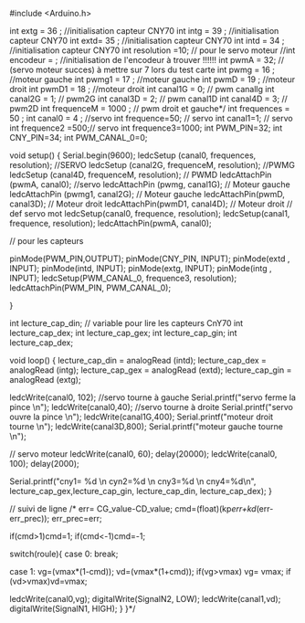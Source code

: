 #include <Arduino.h>

int extg = 36 ; //initialisation capteur CNY70
int intg = 39 ; //initialisation capteur CNY70
int extd= 35 ; //initialisation capteur CNY70
int intd = 34 ; //initialisation capteur CNY70
int resolution =10; // pour le servo moteur 
//int encodeur = ; //initialisation de l'encodeur à trouver !!!!!!
int pwmA = 32; // (servo moteur succes) à mettre sur 7 lors du test carte
int pwmg = 16 ; //moteur gauche
int pwmg1 = 17 ; //moteur gauche
int pwmD = 19 ; //moteur droit
int pwmD1 = 18 ; //moteur droit
int canal1G = 0; // pwm canallg
int canal2G = 1; // pwm2G
int canal3D = 2; // pwm canal1D
int canal4D = 3; // pwm2D
int frequenceM = 1000 ; // pwm droit et gauche*/
int frequences = 50 ; 
int canal0 = 4 ; //servo
int frequence=50; // servo
int canal1=1; // servo
int frequence2 =500;// servo
int frequence3=1000;
int PWM_PIN=32;
int CNY_PIN=34;
int PWM_CANAL_0=0;

void setup() 
{
  Serial.begin(9600);
  ledcSetup (canal0, frequences, resolution); //SERVO
  ledcSetup (canal2G, frequenceM, resolution); //PWMG
  ledcSetup (canal4D, frequenceM, resolution); // PWMD
  ledcAttachPin (pwmA, canal0); //servo
  ledcAttachPin (pwmg, canal1G); // Moteur gauche
  ledcAttachPin (pwmg1, canal2G); // Moteur gauche
  ledcAttachPin(pwmD, canal3D); // Moteur droit
  ledcAttachPin(pwmD1, canal4D); // Moteur droit
  // def servo mot
  ledcSetup(canal0, frequence, resolution);
  ledcSetup(canal1, frequence, resolution); 
  ledcAttachPin(pwmA, canal0); 

  // pour les capteurs 

  pinMode(PWM_PIN,OUTPUT);
  pinMode(CNY_PIN, INPUT);
  pinMode(extd , INPUT);
  pinMode(intd, INPUT);
  pinMode(extg, INPUT);
  pinMode(intg , INPUT);
  ledcSetup(PWM_CANAL_0, frequence3, resolution);
  ledcAttachPin(PWM_PIN, PWM_CANAL_0);

}

int lecture_cap_din; // variable pour lire les capteurs CnY70 int lecture_cap_dex;
int lecture_cap_gex;
int lecture_cap_gin;
int lecture_cap_dex; 


void loop()
{
  lecture_cap_din = analogRead (intd);
  lecture_cap_dex = analogRead (intg);
  lecture_cap_gex = analogRead (extd);
  lecture_cap_gin = analogRead (extg);

  ledcWrite(canal0, 102); //servo tourne à gauche
  Serial.printf("servo ferme la pince \n");
  ledcWrite(canal0,40); //servo tourne à droite
  Serial.printf("servo ouvre la pince \n");
  ledcWrite(canal1G,400);
  Serial.printf("moteur droit tourne \n");
  ledcWrite(canal3D,800);
  Serial.printf("moteur gauche tourne \n");

// servo moteur
  ledcWrite(canal0, 60); 
  delay(20000); 
  ledcWrite(canal0, 100);
  delay(2000);


  Serial.printf("cny1= %d \n cyn2=%d \n   cny3=%d \n    cny4=%d\n", lecture_cap_gex,lecture_cap_gin, lecture_cap_din, lecture_cap_dex);
}

// suivi de ligne 
/*
err= CG_value-CD_value;
cmd=(float)(kp*err+kd*(err-err_prec));
err_prec=err;

if(cmd>1)cmd=1;
if(cmd<-1)cmd=-1;

switch(roule){
  case 0:
  break;

  case 1:
  vg=(vmax*(1-cmd));
  vd=(vmax*(1+cmd));
  if(vg>vmax) vg= vmax;
  if (vd>vmax)vd=vmax;

  ledcWrite(canal0,vg);
  digitalWrite(SignalN2, LOW);
  ledcWrite(canal1,vd);
  digitalWrite(SignalN1, HIGH);
}
}*/
